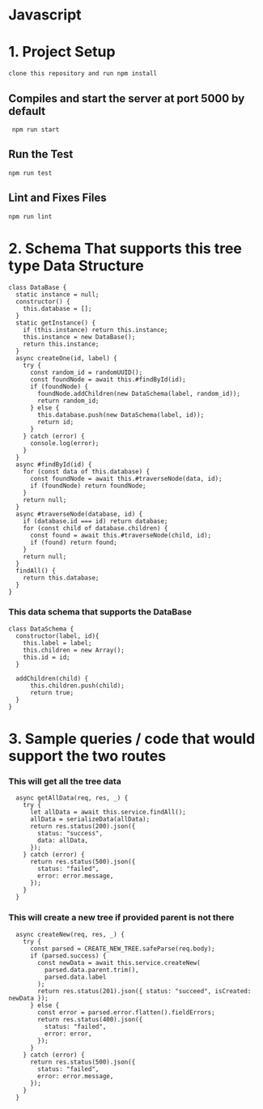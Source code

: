# Javascript

# 1. Project Setup 
```
clone this repository and run npm install
```
  ## Compiles and start the server at port 5000 by default
  
```
 npm run start
 ```
   ## Run the Test
 ```
 npm run test
 ```
   ## Lint and Fixes Files 
 ```
 npm run lint
 ```


# 2. Schema That supports this tree type Data Structure

```
class DataBase {
  static instance = null;
  constructor() {
    this.database = [];
  }
  static getInstance() {
    if (this.instance) return this.instance;
    this.instance = new DataBase();
    return this.instance;
  }
  async createOne(id, label) {
    try {
      const random_id = randomUUID();
      const foundNode = await this.#findById(id);
      if (foundNode) {
        foundNode.addChildren(new DataSchema(label, random_id));
        return random_id;
      } else {
        this.database.push(new DataSchema(label, id));
        return id;
      }
    } catch (error) {
      console.log(error);
    }
  }
  async #findById(id) {
    for (const data of this.database) {
      const foundNode = await this.#traverseNode(data, id);
      if (foundNode) return foundNode;
    }
    return null;
  }
  async #traverseNode(database, id) {
    if (database.id === id) return database;
    for (const child of database.children) {
      const found = await this.#traverseNode(child, id);
      if (found) return found;
    }
    return null;
  }
  findAll() {
    return this.database;
  }
}
```

### This data schema that supports the DataBase

```
class DataSchema {
  constructor(label, id){
    this.label = label;
    this.children = new Array();
    this.id = id;
  }

  addChildren(child) {
      this.children.push(child);
      return true;
  }
}
```

# 3. Sample queries / code that would support the two routes

### This will get all the tree data
```
  async getAllData(req, res, _) {
    try {
      let allData = await this.service.findAll();
      allData = serializeData(allData);
      return res.status(200).json({
        status: "success",
        data: allData,
      });
    } catch (error) {
      return res.status(500).json({
        status: "failed",
        error: error.message,
      });
    }
  }
  ```

### This will create a new tree if provided parent is not there

```
  async createNew(req, res, _) {
    try {
      const parsed = CREATE_NEW_TREE.safeParse(req.body);
      if (parsed.success) {
        const newData = await this.service.createNew(
          parsed.data.parent.trim(),
          parsed.data.label
        );
        return res.status(201).json({ status: "succeed", isCreated: newData });
      } else {
        const error = parsed.error.flatten().fieldErrors;
        return res.status(400).json({
          status: "failed",
          error: error,
        });
      }
    } catch (error) {
      return res.status(500).json({
        status: "failed",
        error: error.message,
      });
    }
  }
  ```
